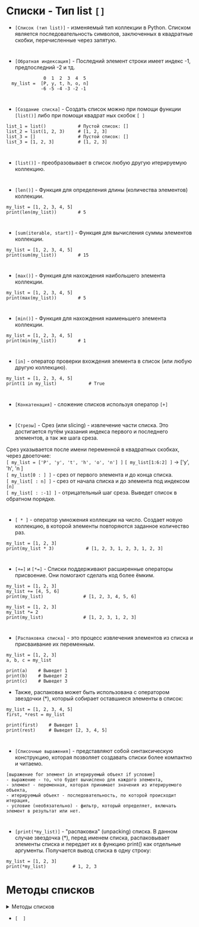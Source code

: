 # Списки - Тип list `[]`

- `[Список (тип list)]` - изменяемый тип коллекции в Python. Списком является последовательность символов, заключенных в квадратные скобки, перечисленные через запятую.  
#
- `[Обратная индексация]` - Последний элемент строки имеет индекс -1, предпоследний -2 и тд.

```
              0  1  2  3  4  5
  my_list =  [P, y, t, h, o, n]
             -6 -5 -4 -3 -2 -1
```
#
- `[Создание списка]` - Создать список можно при помощи функции `[list()]` либо при помощи квадрат ных скобок `[ ]`
```
list_1 = list()            # Пустой список: []
list_2 = list(1, 2, 3)     # [1, 2, 3]
list_3 = []                # Пустой список: []
list_3 = [1, 2, 3]         # [1, 2, 3]
```
#
- `[list()]` - преобразовывает в список любую другую итерируемую коллекцию.
#
- `[len()]` - Функция для определения длины (количества элементов) коллекции.
```
my_list = [1, 2, 3, 4, 5]
print(len(my_list))        # 5
```
#
- `[sum(iterable, start)]` - Функция для вычисления суммы элементов коллекции. 
```
my_list = [1, 2, 3, 4, 5]
print(sum(my_list))        # 15
```
#
- `[max()]` - Функция для нахождения наибольшего элемента коллекции.
```
my_list = [1, 2, 3, 4, 5]
print(max(my_list))        # 5
```
#
- `[min()]` - Функция для нахождения наименьшего элемента коллекции.
```
my_list = [1, 2, 3, 4, 5]
print(min(my_list))        # 1
```
#
- `[in]` - оператор проверки вхождения элемента в список (или любую другую коллекцию).
```
my_list = [1, 2, 3, 4, 5]
print(1 in my_list)            # True
```
#
- `[Конкатенация]` - сложение списков используя оператор `[+]`
#
- `[Стрезы]` - Срез (или slicing) - извлечение части списка. Это достигается путём указания индекса первого и последнего элементов, а так же шага среза.

Срез указывается после имени переменной в квадратных скобках, через двоеточие:  
 `[ my_list = ['P', 'y', 't', 'h', 'o', 'n'] ]`
 `[ my_list[1:6:2] ]` -> ['y', 'h', 'n ]  
 `[ my_list[0 : ] ]` - срез от первого элемента и до конца списка.  
 `[ my_list[ : n] ]` - срез от начала списка и до элемента под индексом `[n]`  
 `[ my_list[ : :-1] ]` - отрицательный шаг среза. Выведет список в обратном порядке.  
 #
- `[ * ]` - оператор умножения коллекции на число. Создает новую коллекцию, в которой элементы повторяются заданное количество раз.
```
my_list = [1, 2, 3]
print(my_list * 3)            # [1, 2, 3, 1, 2, 3, 1, 2, 3]
```
#
- `[+=]` и `[*=]` - Списки поддерживают расширенные операторы присвоение. Они помогают сделать код более ёмким.
```
my_list = [1, 2, 3]
my_list += [4, 5, 6]
print(my_list)               # [1, 2, 3, 4, 5, 6]

my_list = [1, 2, 3]
my_list *= 2
print(my_list)               # [1, 2, 3, 1, 2, 3]
```
# 
- `[Распаковка списка]` - это процесс извлечения элементов из списка и присваивание их переменным.
```
my_list = [1, 2, 3]
a, b, c = my_list

print(a)    # Выведет 1
print(b)    # Выведет 2
print(c)    # Выведет 3
```
- Также, распаковка может быть использована с оператором звездочки (*), который собирает оставшиеся элементы в список:
```
my_list = [1, 2, 3, 4, 5]
first, *rest = my_list

print(first)    # Выведет 1
print(rest)     # Выведет [2, 3, 4, 5]
```
#
- `[Списочные выражения]` - представляют собой синтаксическую конструкцию, которая позволяет создавать списки более компактно и читаемо.
```
[выражение for элемент in итерируемый объект if условие]
- выражение - то, что будет вычислено для каждого элемента,
- элемент - переменная, которая принимает значения из итерируемого объекта,
- итерируемый объект - последовательность, по которой происходит итерация,
- условие (необязательно) - фильтр, который определяет, включать элемент в результат или нет.
```
#
- `[print(*my_list)]` - "распаковка" (unpacking) списка. В данном случае звездочка (*), перед именем списка, распаковывает элементы списка и передает их в функцию print() как отдельные аргументы. Получается вывод списка в одну строку:
```
my_list = [1, 2, 3]
print(*my_list)          # 1, 2, 3
```
# Методы списков

   <details>
  <summary>Методы списков</summary>
  
- `[Методы]` - это специальные функции, применяемые к строковым объектам. Они позволяют выполнять различные операции. Методы списков вызываются через точечную нотацию, например: ` список.метод() `. Списочные методы изменяют оригинальный список а не возвращают новый.
#
 ### 1) `[list.append()]` - Добавляет ОДИН элемент в конец списка.  
```
my_list = [1, 2, 3]
my_list.append(4)

print(my_list)  # [1, 2, 3, 4]
```
#
 ### 2) `[list.extend()]` - Добавляет элементы другой итерируемой последрвательности в конец текущего списка.  
```
first_list = [1, 2, 3]
second_list = [4, 5, 6]

first_list.append(second_list)

print(first_list)  # [1, 2, 3, [4, 5, 6]]
```
#
 ### 3) `[del list[index]]` - Оператор. Удаляет элемент из списка по индексу.
- Оператор `[del]` работает и со срезами (`[ del list[index : index] ]`)
```
first_list = [1, 2, 3]
second_list = [4, 5, 6]

first_list.extend(second_list)

print(first_list)  # [1, 2, 3, 4, 5, 6]
```
#
 ### 4) `[list.split()]` - Строковый метод. Разделяет строку поэлеметно и создаёт из них список. Поумолчанию в качестве разделителя используется пробел. Но можно указать разделитель в скобках метода.
```
my_string = "Раздели эту строку"
split_list = my_string.split(" ")

print(split_list)  # ['Раздели', 'эту', 'строку']
```
#
 ### 5) `[' '.join(list)]` - Строковый метод. Собирает строку из элементов списка. В качестве разделителя, указывается элемент в кавычках перед методом
```
my_list = ['Раздели', 'эту', 'строку']
joined_string = ' '.join(my_list)

print(joined_string)  # 'Раздели эту строку'
```
#
 ### 6) `[list.insert(index, value)]` - Вставляет элемент `[value]` по индексу `[index]`. Вставляет, не заменяет. 
```
my_list = [1, 2, 3, 5]
index = 3
value = 4

my_list.insert(index, value)

print(my_list)  # [1, 2, 3, 4, 5]

```
#
 ### 7) `[list.index(n)]` - Возвращает индекс первого вхождения элемента `[n]` в список. Если элемент не найден, вызывает исключение ValueError.
```
my_list = [1, 2, 3, 4, 5, 3]
element_to_find = 3

index_of_element = my_list.index(element_to_find)

print(index_of_element)  # 2

```
#
 ### 8) `[ list.remove(n) ]` - удаляет первое вхождение элемента `[n]` из списка. Если элемент не найден, вызывает исключение ValueError.
```
my_list = [1, 2, 3, 4, 3, 5]
element_to_remove = 3

my_list.remove(element_to_remove)

print(my_list)  # [1, 2, 4, 3, 5]

```
#
 ### 9) `[list.pop(index)]` - Удаляет элемент по указанному индексу и возвращает его значение. Если индекс не указан, удаляется и возвращается последний элемент списка. Если индекс выходит за границы списка, вызывается исключение IndexError.
```
# Пример 1: Удаление по указанному индексу
my_list = [1, 2, 3, 4, 5]
removed_element = my_list.pop(2)

print(my_list)         # [1, 2, 4, 5]
print(removed_element)  # 3

# Пример 2: Удаление последнего элемента
another_list = [10, 20, 30, 40]
last_element = another_list.pop()

print(another_list)     # [10, 20, 30]
print(last_element)     # 40
```
#
 ### 10) `[list.count(n)]` - Возвращает количество вхождений элемента  `[n]` в список `[list]`.
```
my_list = [1, 2, 3, 3, 4, 3, 5]
count_of_element = my_list.count(3)

print(count_of_element)  # 3
```
#
 ### 11) `[list.reverse()]` - Изменяет порядок элементов в списке на обратный.
```
my_list = [1, 2, 3, 4, 5]
my_list.reverse()

print(my_list)  # [5, 4, 3, 2, 1]
```
#
 ### 12) `[list.clear()]` - удаляет все элементы из списка.
```
my_list = [1, 2, 3, 4, 5]
my_list.clear()

print(my_list)  # []
```
#
 ### 13) `[list.copy()]` - Создаёт поверхностную копию списка. Создает новый список, но не копирует вложенные объекты. Вместо этого, он копирует ссылки на эти объекты. Если в оригинальном списке есть вложенные списки или объекты, они останутся общими для обоих списков. Изменения во вложенных объектах будут видны в обоих списках. 
```
#Пример без вложенных объектов:
original_list = [1, 2, 3, 4, 5]
copied_list = original_list.copy()

print(copied_list)  # [1, 2, 3, 4, 5]

#Пример с вложенным объектом:
list_1 = [1, [2, 3], 4, 5]
list_2 = original_list.copy()

list_2[1][0] = 999

print(list_1)  # [1, [999, 3], 4, 5]
print(list_2)    # [1, [999, 3], 4, 5]

```
#
 ### 14) `[print(*list)]` - Cпособ распаковать элементы списка и передать их в функцию print() как отдельные аргументы для вывода. Это позволяет вывести все элементы списка, разделенные пробелами (по умолчанию), без необходимости использовать цикл или другие итерационные конструкции.
```
my_list = [1, 2, 3, 4, 5]
print(*my_list)  # 1 2 3 4 5
```
#
 ### 15) `[ list.sort() ]` - сортирует элементы списка в порядке возрастания (по умолчанию) или в порядке, определенном с помощью функции-ключа. Изменяет оригинальный список.
```
my_list = [3, 1, 4, 1, 5, 9, 2, 6, 5, 3, 5]

# Сортировка в порядке возрастания
my_list.sort()
print(my_list)  # [1, 1, 2, 3, 3, 4, 5, 5, 5, 6, 9]

# Сортировка в порядке убывания
my_list.sort(reverse=True)
print(my_list)  # [9, 6, 5, 5, 5, 4, 3, 3, 2, 1, 1]

```
#
 ### 16) `[ sorted(list) ]` - ФУНКЦИЯ которая возвращает новый отсортированный список:
```
my_list = [3, 1, 4, 1, 5, 9, 2, 6, 5, 3, 5]

# Сортировка в порядке возрастания
sorted_list = sorted(my_list)
print(sorted_list)        # [1, 1, 2, 3, 3, 4, 5, 5, 5, 6, 9]
print(my_list)      # [3, 1, 4, 1, 5, 9, 2, 6, 5, 3, 5]

# Сортировка в порядке убывания]
reverse_list = sorted(my_list, reverse=True)
print(reverse_list)  # [9, 6, 5, 5, 5, 4, 3, 3, 2, 1, 1]
print(my_list)      # [3, 1, 4, 1, 5, 9, 2, 6, 5, 3, 5]

```
#
  
</details>

- `[  ]`
